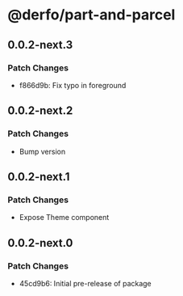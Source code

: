 # @derfo/part-and-parcel

## 0.0.2-next.3

### Patch Changes

- f866d9b: Fix typo in foreground

## 0.0.2-next.2

### Patch Changes

- Bump version

## 0.0.2-next.1

### Patch Changes

- Expose Theme component

## 0.0.2-next.0

### Patch Changes

- 45cd9b6: Initial pre-release of package
